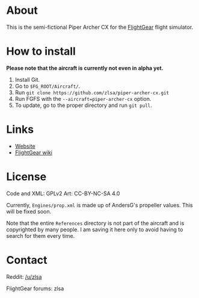 # About

This is the semi-fictional Piper Archer CX for the
[FlightGear](http://www.flightgear.org/) flight simulator.

# How to install

__Please note that the aircraft is currently not even in alpha yet.__

1. Install Git.
2. Go to `$FG_ROOT/Aircraft/`.
3. Run `git clone https://github.com/zlsa/piper-archer-cx.git`
4. Run FGFS with the `--aircraft=piper-archer-cx` option.
5. To update, go to the proper directory and run `git pull`.

# Links

* [Website](http://zlsa.github.io/piper-archer-cx/)
* [FlightGear wiki](http://wiki.flightgear.org/Piper_Archer_CX)

# License

<!-- Will be CC0 when released; currently GPLV2 due to some textures. -->

Code and XML: GPLv2
Art: CC-BY-NC-SA 4.0

Currently, `Engines/prop.xml` is made up of AndersG's propeller
values. This will be fixed soon.

Note that the entire `References` directory is not part of the
aircraft and is copyrighted by many people. I am saving it here only
to avoid having to search for them every time.

# Contact

Reddit: [/u/zlsa](http://www.reddit.com/u/zlsa)

FlightGear forums: zlsa
